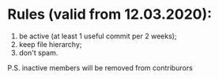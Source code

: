 # Rules (valid from 12.03.2020):
1. be active (at least 1 useful commit per 2 weeks);
2. keep file hierarchy;
3. don't spam.

P.S. inactive members will be removed from contriburors
